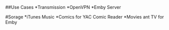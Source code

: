 ##Use Cases
*Transmission
*OpenVPN
*Emby Server

#Sorage
*iTunes Music
*Comics for YAC Comic Reader
*Movies ant TV for Emby